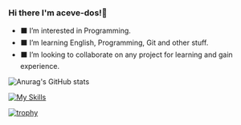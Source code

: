 ### Hi there  I'm aceve-dos!👋

- :black_large_square: I’m interested in Programming.
- :black_large_square: I’m learning English, Programming, Git and other stuff.
- :black_large_square: I’m looking to collaborate on any project for learning and gain experience.


![Anurag's GitHub stats](https://github-readme-stats.vercel.app/api?username=aceve-dos&show_icons=true&theme=tokyonight&)

[![My Skills](https://skillicons.dev/icons?i=python,html,css,php)](https://skillicons.dev)

[![trophy](https://github-profile-trophy.vercel.app/?username=aceve-dos&theme=juicyfresh&column=3)](https://github.com/ryo-ma/github-profile-trophy)



